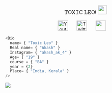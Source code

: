 
<h3 align="center">
  𝚃𝙾𝚇𝙸𝙲 𝙻𝙴𝙾!
  <img src="https://media.giphy.com/media/hvRJCLFzcasrR4ia7z/giphy.gif" width="28">
</h3>

<!-- Social icons section -->
<p align="center">
  <a href="https://is.gd/GrEQVH"><img width="32px" alt="Youtube" title="Youtube" src="https://i.imgur.com/qiXu7b2.png"/></a>
  &#8287;&#8287;&#8287;&#8287;&#8287;
  <a href="http://wa.me/919497206865"><img width="32px" alt="Twitter" title="Twitter" src="https://i.imgur.com/ssbJkMh.png"/></a>
  &#8287;&#8287;&#8287;&#8287;&#8287;
  <a href="https://instagram.com/akash_ak_4?igshid=YmMyMTA2M2Y=" alt="Dev Pro Tips Discussion & Support Server"><img width="32px" src="https://i.imgur.com/8fGarKq.png"/></a>
  &#8287;&#8287;&#8287;&#8287;&#8287;

```python
<Bio 
  name= { "Toxic Leo" }
  Real name= { "Akash" }
  Instagram= { "akash_ak_4" }
  Age= { "19" }
  course = { "BA" }
  year = {2}
  Place= { "India, Kerala" } 
/>


```
<img src="https://i.imgur.com/L5Iz3EA.jpeg"/>
</p>
